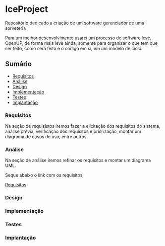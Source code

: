 # IceProject
Repositório dedicado a criação de um software gerenciador de uma sorveteria

Para um melhor desenvolvimento usarei um processo de software leve, OpenUP, de forma mais leve ainda,
somente para organizar o que tem que ser feito, como será feito e o código em si, em um modelo de ciclo.

## Sumário
- [Requisitos](#requisitos)
- [Análise](#análise)
- [Design](#design)
- [Implementação](#implementação)
- [Testes](#testes)
- [Implantação](#implantação)

### Requisitos

Na seção de requisistos iremos fazer a elicitação dos requisitos do sistema, análise prévia, verificação dos requisitos e priorização,
montar um diagrama de casos de uso, entre outros.


### Análise
Na seção de análise iremos refinar os requisitos e montar um diagrama UML.

Seque abaixo o link com os requisitos:

[Requisitos]([url](https://docs.google.com/document/d/1gPzhM94fTre9NWI9GNTdP-hK44MXgBhnn41qEeIoRXk/edit?usp=sharing))

### Design


### Implementação


### Testes


### Implantação


